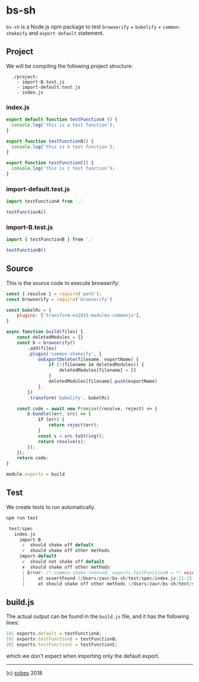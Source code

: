 # bs-sh

`bs-sh` is a Node.js npm package to test `browserify` + `babelify` + `common-shakeify` and `export default` statement.

## Project

We will be compiling the following project structure:

```
  ./project:
    - import-B.test.js
    - import-default.test.js
    - index.js
```

### index.js

```js
export default function testFunctionA () {
  console.log('this is a test function');
}

export function testFunctionB() {
  console.log('this is b test function');
}

export function testFunctionC() {
  console.log('this is c test function');
}
```

### import-default.test.js

```js
import testFunctionA from '.'

testFunctionA()
```

### import-B.test.js
```js
import { testFunctionB } from '.'

testFunctionB()
```

## Source

This is the source code to execute browserify:

```js
const { resolve } = require('path');
const browserify = require('browserify')

const babelRc = {
    plugins: ['transform-es2015-modules-commonjs'],
}

async function build(files) {
    const deletedModules = {}
    const b = browserify()
        .add(files)
        .plugin('common-shakeify', {
            onExportDelete(filename, exportName) {
                if (!(filename in deletedModules)) {
                    deletedModules[filename] = []
                }
                deletedModules[filename].push(exportName)
            },
        })
        .transform('babelify', babelRc)

    const code = await new Promise((resolve, reject) => {
        b.bundle((err, src) => {
            if (err) {
                return reject(err);
            }
            const s = src.toString();
            return resolve(s);
        });
    });
    return code;
}

module.exports = build
```

## Test

We create tests to run automatically.

```js
npm run test
```

```c
 test/spec
   index.js
     import-B
      ✓  should shake off default
      ✓  should shake off other methods
     import-default
      ✓  should not shake off default
      ✗  should shake off other methods
      | Error: /* common-shake removed: exports.testFunctionB = */ void testFunctionB; not found
      |     at assertFound (/Users/zavr/bs-sh/test/spec/index.js:11:15)
      |     at should shake off other methods (/Users/zavr/bs-sh/test/spec/index.js:43:13)
```

## build.js

The actual output can be found in the `build.js` file, and it has the following
lines:

```js
18| exports.default = testFunctionA;
19| exports.testFunctionB = testFunctionB;
20| exports.testFunctionC = testFunctionC;
```

which we don't expect when importing only the default export.

---

(c) [sobes][1] 2018

[1]: https://sobes.io
